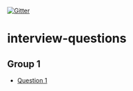 [![Gitter](https://badges.gitter.im/tzoght/interview-questions.svg)](https://gitter.im/tzoght/interview-questions?utm_source=badge&utm_medium=badge&utm_campaign=pr-badge)

# interview-questions

## Group 1
* [Question 1](group1/q1/README.md)

